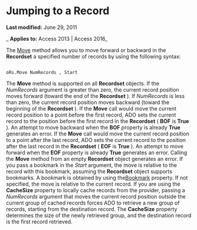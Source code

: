 
# Jumping to a Record

 **Last modified:** June 29, 2011

 _ **Applies to:** Access 2013 | Access 2016_

The [Move](1f858654-5fa3-273d-7cdc-574c5f09a420.md) method allows you to move forward or backward in the **Recordset** a specified number of records by using the following syntax:




```
 
oRs.Move NumRecords , Start
```

The  **Move** method is supported on all **Recordset** objects.
If the  _NumRecords_ argument is greater than zero, the current record position moves forward (toward the end of the **Recordset** ). If _NumRecords_ is less than zero, the current record position moves backward (toward the beginning of the **Recordset** ).
If the  **Move** call would move the current record position to a point before the first record, ADO sets the current record to the position before the first record in the **Recordset** ( **BOF** is **True** ). An attempt to move backward when the **BOF** property is already **True** generates an error.
If the  **Move** call would move the current record position to a point after the last record, ADO sets the current record to the position after the last record in the **Recordset** ( **EOF** is **True** ). An attempt to move forward when the **EOF** property is already **True** generates an error.
Calling the  **Move** method from an empty **Recordset** object generates an error.
If you pass a bookmark in the  _Start_ argument, the move is relative to the record with this bookmark, assuming the **Recordset** object supports bookmarks. A bookmark is obtained by using the[Bookmark](101b2ce1-21d8-aa79-e530-20f9d1c73fc8.md) property. If not specified, the move is relative to the current record.
If you are using the  **CacheSize** property to locally cache records from the provider, passing a _NumRecords_ argument that moves the current record position outside the current group of cached records forces ADO to retrieve a new group of records, starting from the destination record. The **CacheSize** property determines the size of the newly retrieved group, and the destination record is the first record retrieved.
